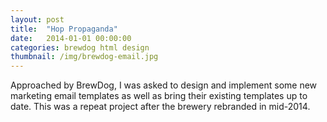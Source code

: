 ```yaml
---
layout: post
title:  "Hop Propaganda"
date:   2014-01-01 00:00:00
categories: brewdog html design
thumbnail: /img/brewdog-email.jpg
---
```


Approached by BrewDog, I was asked to design and implement some new marketing email templates as well as bring their existing templates up to date. This was a repeat project after the brewery rebranded in mid-2014.